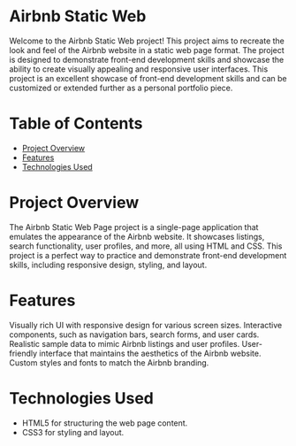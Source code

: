 # Airbnb Static Web

Welcome to the Airbnb Static Web project! This project aims 
to recreate the look and feel of the Airbnb website in a static web page format.
The project is designed to demonstrate front-end development skills and showcase
the ability to create visually appealing and responsive user interfaces.
This project is an excellent showcase of front-end development skills and can be
customized or extended further as a personal portfolio piece.

# Table of Contents
- [Project Overview](#project-overview)
- [Features](#features)
- [Technologies Used](#technologies-used)

# Project Overview
The Airbnb Static Web Page project is a single-page application that emulates
the appearance of the Airbnb website. It showcases listings, search functionality,
user profiles, and more, all using HTML and CSS. This project is a perfect way to
practice and demonstrate front-end development skills, including responsive design, styling, and layout.

# Features
Visually rich UI with responsive design for various screen sizes.
Interactive components, such as navigation bars, search forms, and user cards.
Realistic sample data to mimic Airbnb listings and user profiles.
User-friendly interface that maintains the aesthetics of the Airbnb website.
Custom styles and fonts to match the Airbnb branding.

# Technologies Used
- HTML5 for structuring the web page content.
- CSS3 for styling and layout.